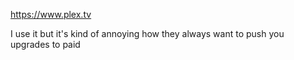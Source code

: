 https://www.plex.tv

I use it but it's kind of annoying how they always want to push you upgrades to paid